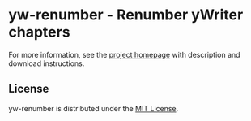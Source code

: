 # yw-renumber - Renumber yWriter chapters

For more information, see the [project homepage](https://peter88213.github.io/yw-renumber) with description and download instructions.

## License

yw-renumber is distributed under the [MIT License](http://www.opensource.org/licenses/mit-license.php).

